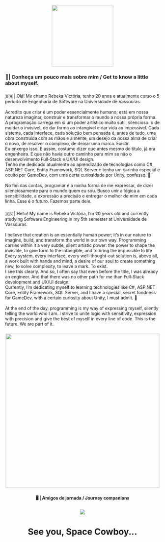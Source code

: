 <div align="center">
  <img height="200" src="https://i.imgur.com/RWvXUgR.png"  />
</div>

###

<h3 align="left">🌿| Conheça um pouco mais sobre mim / Get to know a little about myself.</h3>

###

<p align="left">🇧🇷  |  Olá! Me chamo Rebeka Victória, tenho 20 anos e atualmente curso o 5 período de Engenharia de Software na Universidade de Vassouras.<br><br>Acredito que criar é um poder  essencialmente humano; está em nossa natureza imaginar, construir e transformar o mundo a nossa própria forma. A programação carrega em si um poder artístico muito sutíl, silencioso: o de moldar o invisível, de dar forma ao intangível e dar vida ao impossível. Cada sistema, cada interface, cada solução bem pensada é, antes de tudo, uma obra construída com as mãos e a mente, um desejo da nossa alma de criar o novo, de resolver o complexo, de deixar uma marca. Existir.<br>Eu enxergo isso. E assim, costumo dizer que antes mesmo do título, já era engenheira. E que não havia outro caminho para mim se não o desenvolvimento Full-Stack e UX/UI design.<br>Tenho me dedicado atualmente ao aprendizado de tecnologias como C#, ASP.NET Core, Entity Framework, SQL Server e tenho um carinho especial e oculto por GameDev, com uma certa curiosidade por Unity, confesso. 👀<br><br>No fim das contas, programar é a minha forma de me expressar, de dizer silenciosamente para o mundo quem eu sou. Busco unir a lógica a sensibilidade, a expressão a precisão e entregar o melhor de mim em cada linha. Esse é o futuro. Fazemos parte dele.</p>

###

<p align="left">🇺🇸 | Hello! My name is Rebeka Victória, I’m 20 years old and currently studying Software Engineering in my 5th semester at Universidade de Vassouras.<br><br>I believe that creation is an essentially human power; it’s in our nature to imagine, build, and transform the world in our own way. Programming carries within it a very subtle, silent artistic power: the power to shape the invisible, to give form to the intangible, and to bring the impossible to life. Every system, every interface, every well-thought-out solution is, above all, a work built with hands and mind, a desire of our soul to create something new, to solve complexity, to leave a mark. To exist.<br>I see this clearly. And so, I often say that even before the title, I was already an engineer. And that there was no other path for me than Full-Stack development and UX/UI design.<br>Currently, I’m dedicating myself to learning technologies like C#, ASP.NET Core, Entity Framework, SQL Server, and I have a special, secret fondness for GameDev, with a certain curiosity about Unity, I must admit. 👀<br><br>At the end of the day, programming is my way of expressing myself, silently telling the world who I am. I strive to unite logic with sensitivity, expression with precision and give the best of myself in every line of code. This is the future. We are part of it.</p>

###

<div align="center">
  <img height="500" src="https://i.imgur.com/SGooFoE.png"  />
</div>

###

<h4 align="center">🖥️ | Amigos de jornada / Journey companions</h4>

###

<p align="center">
  <a href="https://skillicons.dev">
    <img src="https://skillicons.dev/icons?i=lua,cs,dotnet,visualstudio,rider,unity" />
  </a>
</p>

###

<h1 align="center">See you, Space Cowboy...</h1>

